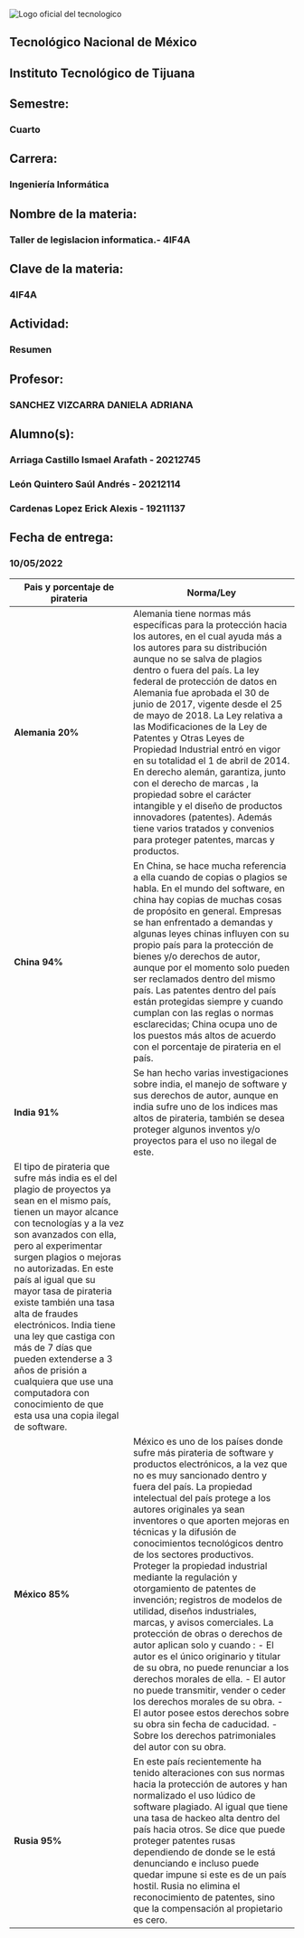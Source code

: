 ![Logo oficial del tecnologico](https://www.tijuana.tecnm.mx/wp-content/uploads/2021/08/liston-de-logos-oficiales-educacion-tecnm-FEB-2021-1568x287.jpg)

## **Tecnológico Nacional de México**

## **Instituto Tecnológico de Tijuana**
## Semestre:
### Cuarto

## Carrera:
### Ingeniería Informática
## Nombre de la materia:
### Taller de legislacion informatica.- 4IF4A
## Clave de la materia:
### 4IF4A

## Actividad:
### Resumen 
## Profesor:
### SANCHEZ VIZCARRA DANIELA ADRIANA
## Alumno(s):
### Arriaga Castillo Ismael Arafath - 20212745
### León Quintero Saúl Andrés - 20212114
### Cardenas Lopez Erick Alexis - 19211137
## Fecha de entrega:
### 10/05/2022


| **Pais y porcentaje de pirateria**  | **Norma/Ley** |
| ----------- | ----------- |
| **Alemania    20%** | Alemania tiene normas más específicas para la protección hacia los autores, en el cual ayuda más a los autores para su distribución aunque no se salva de plagios dentro o fuera del país. La ley federal de protección de datos en Alemania fue aprobada el 30 de junio de 2017, vigente desde el 25 de mayo de 2018. La Ley relativa a las Modificaciones de la Ley de Patentes y Otras Leyes de Propiedad Industrial entró en vigor en su totalidad el 1 de abril de 2014. En derecho alemán, garantiza, junto con el derecho de marcas , la propiedad sobre el carácter intangible y el diseño de productos innovadores (patentes). Además tiene varios tratados y convenios para proteger patentes, marcas y productos. |
| **China   94%** | En China, se hace mucha referencia a ella cuando de copias o plagios se habla. En el mundo del software, en china hay copias de muchas cosas de propósito en general. Empresas se han enfrentado a demandas y algunas leyes chinas influyen con su propio país para la protección de bienes y/o derechos de autor, aunque por el momento solo pueden ser reclamados dentro del mismo país. Las patentes dentro del país están protegidas siempre y cuando cumplan con las reglas o normas esclarecidas; China ocupa uno de los puestos más altos de acuerdo con el porcentaje de pirateria en el país. |
| **India   91%** | Se han hecho varias investigaciones sobre india, el manejo de software y sus derechos de autor, aunque en india sufre uno de los indices mas altos de pirateria, también se desea proteger algunos inventos y/o proyectos para el uso no ilegal de este.
El tipo de pirateria que sufre más india es el del plagio de proyectos ya sean en el mismo país, tienen un mayor alcance con tecnologías y a la vez son avanzados con ella, pero al experimentar surgen plagios o mejoras no autorizadas. En este país al igual que su mayor tasa de pirateria existe también una tasa alta de fraudes electrónicos. India tiene una ley que castiga con más de 7 días que pueden extenderse a 3 años de prisión a cualquiera que use una computadora con conocimiento de que esta usa una copia ilegal de software. |
| **México  85%** | México es uno de los países donde sufre más pirateria de software y productos electrónicos, a la vez que no es muy sancionado dentro y fuera del país. La propiedad intelectual del país protege a los autores originales ya sean inventores o que aporten mejoras en técnicas y la difusión de conocimientos tecnológicos dentro de los sectores productivos. Proteger la propiedad industrial mediante la regulación y otorgamiento de patentes de invención; registros de modelos de utilidad, diseños industriales, marcas, y avisos comerciales. La protección de obras o derechos de autor aplican solo y cuando :  - El autor es el único originario y titular de su obra, no puede renunciar a los derechos morales de ella. - El autor no puede transmitir, vender o ceder los derechos morales de su obra. - El autor posee estos derechos sobre su obra sin fecha de caducidad. - Sobre los derechos patrimoniales del autor con su obra. |
| **Rusia   95%** | En este país recientemente ha tenido alteraciones con sus normas hacia la protección de autores y han normalizado el uso lúdico de software plagiado. Al igual que tiene una tasa de hackeo alta dentro del país hacia otros. Se dice que puede proteger patentes rusas dependiendo de donde se le está denunciando e incluso puede quedar impune si este es de un país hostil. Rusia no elimina el reconocimiento de patentes, sino que la compensación al propietario es cero. |
